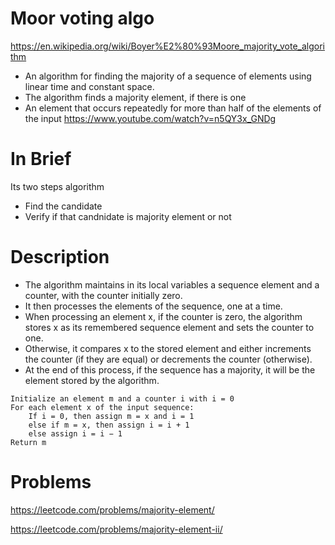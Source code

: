# Moor voting algo
https://en.wikipedia.org/wiki/Boyer%E2%80%93Moore_majority_vote_algorithm
- An algorithm for finding the majority of a sequence of elements using linear time and constant space.
- The algorithm finds a majority element, if there is one
- An element that occurs repeatedly for more than half of the elements of the input
https://www.youtube.com/watch?v=n5QY3x_GNDg
# In Brief
Its two steps algorithm
- Find the candidate
- Verify if that candnidate is majority element or not

# Description
- The algorithm maintains in its local variables a sequence element and a counter, with the counter initially zero.
- It then processes the elements of the sequence, one at a time.
- When processing an element x, if the counter is zero, the algorithm stores x as its remembered sequence element and sets the counter to one.
- Otherwise, it compares x to the stored element and either increments the counter (if they are equal) or decrements the counter (otherwise).
- At the end of this process, if the sequence has a majority, it will be the element stored by the algorithm.
```
Initialize an element m and a counter i with i = 0
For each element x of the input sequence:
    If i = 0, then assign m = x and i = 1
    else if m = x, then assign i = i + 1
    else assign i = i − 1
Return m
```
# Problems
https://leetcode.com/problems/majority-element/

https://leetcode.com/problems/majority-element-ii/
